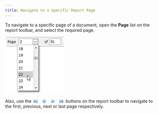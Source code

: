 ```yaml
---
title: Navigate to a Specific Report Page
---
```

To navigate to a specific page of a document, open the **Page** list on the report toolbar, and select the required page.

![web_navigateToPage](../../../../images/Img7545.png)

Also, use the&nbsp; ![web_buttonsNavigation](../../../../images/Img7548.png) &nbsp;buttons on the report toolbar to navigate to the first, previous, next or last page respectively.